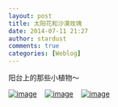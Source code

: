 ```yaml
---
layout: post
title: 太阳花和沙漠玫瑰
date: 2014-07-11 21:27
author: stardust
comments: true
categories: [Weblog]
---
```

阳台上的那些小植物～

<a href="/wp-content/uploads/2014/07/wpid-wp-1405085076126.jpeg"><img class="alignnone size-full" title="wp-1405085076126" src="/wp-content/uploads/2014/07/wpid-wp-1405085076126-224x300.jpeg" alt="image" /></a>    <a href="/wp-content/uploads/2014/07/wpid-wp-1405085098163.jpeg"><img class="alignnone size-full" title="wp-1405085098163" src="/wp-content/uploads/2014/07/wpid-wp-1405085098163-224x300.jpeg" alt="image" /></a>    <a href="/wp-content/uploads/2014/07/wpid-wp-1405085110813.jpeg"><img class="alignnone size-full" title="wp-1405085110813" src="/wp-content/uploads/2014/07/wpid-wp-1405085110813-224x300.jpeg" alt="image" /></a>
